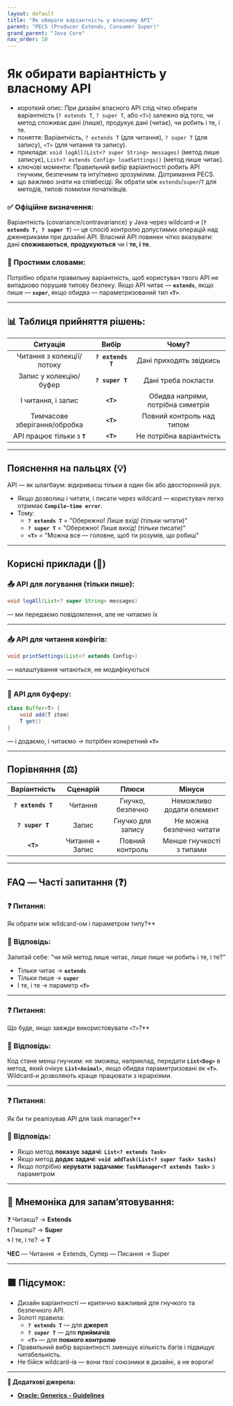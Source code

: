 ```yaml
---
layout: default
title: "Як обирати варіантність у власному API"
parent: "PECS (Producer Extends, Consumer Super)"
grand_parent: "Java Core"
nav_order: 10
---
```


# Як обирати варіантність у власному API

*   короткий опис: При дизайні власного API слід чітко обирати варіантність (`? extends T`, `? super T`, або `<T>`) залежно від того, чи метод споживає дані (пише), продукує дані (читає), чи робить і те, і те.
*   поняття: Варіантність, `? extends T` (для читання), `? super T` (для запису), `<T>` (для читання та запису).
*   приклади: `void logAll(List<? super String> messages)` (метод лише записує), `List<? extends Config> loadSettings()` (метод лише читає).
*   ключові моменти: Правильний вибір варіантності робить API гнучким, безпечним та інтуїтивно зрозумілим. Дотримання PECS.
*   що важливо знати на співбесіді: Як обрати між `extends`/`super`/`T` для методів, типові помилки початківців.
### **✅ Офіційне визначення:**

Варіантність (covariance/contravariance) у Java через wildcard-и (**`? extends T, ? super T`**) — це спосіб контролю допустимих операцій над дженериками при дизайні API. Власний API повинен чітко вказувати: дані **споживаються**, **продукуються** чи і **те, і те**.

### **🧠 Простими словами:**

Потрібно обрати правильну варіантність, щоб користувач твого API не випадково порушив типову безпеку. Якщо API читає — **`extends`**, якщо пише — **`super`**, якщо обидва — параметризований тип **`<T>`**.


---

## **📊 Таблиця прийняття рішень:**



| Ситуація | Вибір | Чому? |
| :---: | :---: | :---: |
| Читання з колекції/потоку | **`? extends T`** | Дані приходять звідкись |
| Запис у колекцію/буфер | **`? super T`** | Дані треба покласти |
| І читання, і запис | **`<T>`** | Обидва напрями, потрібна симетрія |
| Тимчасове зберігання/обробка | **`<T>`** | Повний контроль над типом |
| API працює тільки з **`T`** | **`<T>`** | Не потрібна варіантність |

---

## **Пояснення на пальцях (💡)**

API — як шлагбаум: відкриваєш тільки в один бік або двосторонній рух.

* Якщо дозволиш і читати, і писати через wildcard — користувач легко отримає **`Compile-time error`**.
* Тому:
    * **`? extends T`** \= "Обережно\! Лише вхід\! (тільки читати)"
    * **`? super T`** \= "Обережно\! Лише вихід\! (тільки писати)"
    * **`<T>`** \= "Можна все — головне, щоб ти розумів, що робиш"

---

## **Корисні приклади (🧪)**

### **📤 API для логування (тільки пише):**

```java
void logAll(List<? super String> messages)
```
— ми передаємо повідомлення, але не читаємо їх

---

### **📥 API для читання конфігів:**

```java
void printSettings(List<? extends Config>)
```
— налаштування читаються, не модифікуються

---

### **🔄 API для буферу:**

```java
class Buffer<T> {
    void add(T item)
    T get()
}
```
— і додаємо, і читаємо -> потрібен конкретний **`<T>`**

---

## **Порівняння (⚖️)**

| Варіантність | Сценарій | Плюси | Мінуси |
| :---: | :---: | :---: | :---: |
| **`? extends T`** | Читання | Гнучко, безпечно | Неможливо додати елемент |
| **`? super T`** | Запис | Гнучко для запису | Не можна безпечно читати |
| **`<T>`** | Читання \+ Запис | Повний контроль | Менше гнучкості з типами |

---

## **FAQ — Часті запитання (❓)**

### **❓ Питання:**

 Як обрати між wildcard-ом і параметром типу?**

### **💬 Відповідь:**





Запитай себе: “чи мій метод лише читає, лише пише чи робить і те, і те?”

* Тільки читає -> **`extends`**
* Тільки пише -> **`super`**
* І те, і те -> параметр **`<T>`**

---

### **❓ Питання:**

 Що буде, якщо завжди використовувати `<T>`?**

### **💬 Відповідь:**





Код стане менш гнучким: не зможеш, наприклад, передати **`List<Dog>`** в метод, який очікує **`List<Animal>`**, якщо обидва параметризовані як **`<T>`**. Wildcard-и дозволяють краще працювати з ієрархіями.

---

### **❓ Питання:**

 Як би ти реалізував API для task manager?**

### **💬 Відповідь:**





* Якщо метод **показує задачі**: **`List<? extends Task>`**
* Якщо метод **додає задачі**: **`void addTask(List<? super Task> tasks)`**
* Якщо потрібно **керувати задачами**: **`TaskManager<T extends Task>`** з параметром

---

## **🧠 Мнемоніка для запам’ятовування:**

❓ Читаєш? -> **Extends**  
❗ Пишеш? -> **Super**  
🌀 І те, і те? -> **T**

**ЧЕС** — Читання -> Extends, Супер — Писання -> Super

---

## **🟩 Підсумок:**

* Дизайн варіантності — критично важливий для гнучкого та безпечного API.
* Золоті правила:
    * **`? extends T`** — для **джерел**
    * **`? super T`** — для **приймачів**
    * **`<T>`** — для **повного контролю**
* Правильний вибір варіантності зменшує кількість багів і підвищує читабельність.
* Не бійся wildcard-ів — вони твої союзники в дизайні, а не вороги\!

---

**🔗 Додаткові джерела:**

* [**Oracle: Generics \- Guidelines**](https://docs.oracle.com/javase/tutorial/java/generics/generics-methods.html)